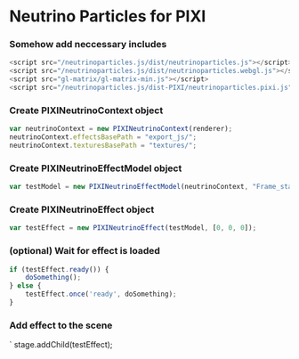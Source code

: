 # Neutrino Particles for PIXI

### Somehow add neccessary includes
```javascript
<script src="/neutrinoparticles.js/dist/neutrinoparticles.js"></script>
<script src="/neutrinoparticles.js/dist/neutrinoparticles.webgl.js"></script>
<script src="gl-matrix/gl-matrix-min.js"></script>
<script src="/neutrinoparticles.js/dist-PIXI/neutrinoparticles.pixi.js"></script>
```

### Create PIXINeutrinoContext object
```javascript
var neutrinoContext = new PIXINeutrinoContext(renderer);
neutrinoContext.effectsBasePath = "export_js/";
neutrinoContext.texturesBasePath = "textures/";
```

### Create PIXINeutrinoEffectModel object
```javascript
var testModel = new PIXINeutrinoEffectModel(neutrinoContext, "Frame_stars.js");
```

### Create PIXINeutrinoEffect object
```javascript
var testEffect = new PIXINeutrinoEffect(testModel, [0, 0, 0]);
```

### (optional) Wait for effect is loaded
```javascript
if (testEffect.ready()) {
    doSomething();
} else {
    testEffect.once('ready', doSomething);
}
```

### Add effect to the scene
`
stage.addChild(testEffect);
```


